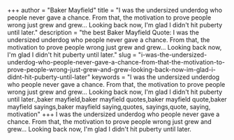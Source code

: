 +++
author = "Baker Mayfield"
title = "I was the undersized underdog who people never gave a chance. From that, the motivation to prove people wrong just grew and grew... Looking back now, I'm glad I didn't hit puberty until later."
description = "the best Baker Mayfield Quote: I was the undersized underdog who people never gave a chance. From that, the motivation to prove people wrong just grew and grew... Looking back now, I'm glad I didn't hit puberty until later."
slug = "i-was-the-undersized-underdog-who-people-never-gave-a-chance-from-that-the-motivation-to-prove-people-wrong-just-grew-and-grew-looking-back-now-im-glad-i-didnt-hit-puberty-until-later"
keywords = "I was the undersized underdog who people never gave a chance. From that, the motivation to prove people wrong just grew and grew... Looking back now, I'm glad I didn't hit puberty until later.,baker mayfield,baker mayfield quotes,baker mayfield quote,baker mayfield sayings,baker mayfield saying,quotes, sayings,quote, saying, motivation"
+++
I was the undersized underdog who people never gave a chance. From that, the motivation to prove people wrong just grew and grew... Looking back now, I'm glad I didn't hit puberty until later.
